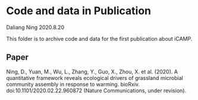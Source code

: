# Code and data in Publication
Daliang Ning
2020.8.20

This folder is to archive code and data for the first publication about iCAMP.
## Paper
Ning, D., Yuan, M., Wu, L., Zhang, Y., Guo, X., Zhou, X. et al. (2020). A quantitative framework reveals ecological drivers of grassland microbial community assembly in response to warming. bioRxiv. doi:10.1101/2020.02.22.960872 (Nature Communications, under revision).
